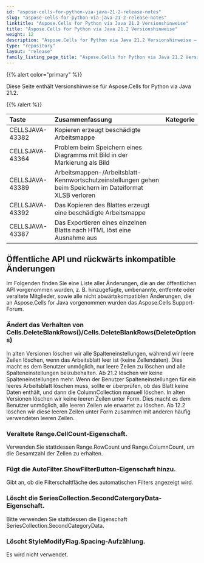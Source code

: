 ```yaml
---
id: "aspose-cells-for-python-via-java-21-2-release-notes"
slug: "aspose-cells-for-python-via-java-21-2-release-notes"
linktitle: "Aspose.Cells for Python via Java 21.2 Versionshinweise"
title: "Aspose.Cells for Python via Java 21.2 Versionshinweise"
weight: 12
description: "Aspose.Cells for Python via Java 21.2 Versionshinweise – the latest updates and fixes."
type: "repository"
layout: "release"
family_listing_page_title: "Aspose.Cells for Python via Java 21.2 Versionshinweise"
---
```

{{% alert color="primary" %}} 

Diese Seite enthält Versionshinweise für Aspose.Cells for Python via Java 21.2.

{{% /alert %}}

|**Taste**|**Zusammenfassung**|**Kategorie**|
|:- |:- |:- |
|CELLSJAVA-43382|Kopieren erzeugt beschädigte Arbeitsmappe|
|CELLSJAVA-43364|Problem beim Speichern eines Diagramms mit Bild in der Markierung als Bild|
|CELLSJAVA-43389|Arbeitsmappen-/Arbeitsblatt-Kennwortschutzeinstellungen gehen beim Speichern im Dateiformat XLSB verloren|
|CELLSJAVA-43392| Das Kopieren des Blattes erzeugt eine beschädigte Arbeitsmappe|
|CELLSJAVA-43387|Das Exportieren eines einzelnen Blatts nach HTML löst eine Ausnahme aus|

## **Öffentliche API und rückwärts inkompatible Änderungen**

Im Folgenden finden Sie eine Liste aller Änderungen, die an der öffentlichen API vorgenommen wurden, z. B. hinzugefügte, umbenannte, entfernte oder veraltete Mitglieder, sowie alle nicht abwärtskompatiblen Änderungen, die an Aspose.Cells for Java vorgenommen wurden das Aspose.Cells Support-Forum.

### **Ändert das Verhalten von Cells.DeleteBlankRows()/Cells.DeleteBlankRows(DeleteOptions)**

In alten Versionen löschen wir alle Spalteneinstellungen, während wir leere Zeilen löschen, wenn das Arbeitsblatt leer ist (keine Zellendaten). Dies macht es dem Benutzer unmöglich, nur leere Zeilen zu löschen und alle Spalteneinstellungen beizubehalten. Ab 21.2 löschen wir keine Spalteneinstellungen mehr. Wenn der Benutzer Spalteneinstellungen für ein leeres Arbeitsblatt löschen muss, sollte er überprüfen, ob das Blatt keine Daten enthält, und dann die ColumnCollection manuell löschen.
In alten Versionen löschen wir keine leeren Zeilen unter Form. Dies macht es dem Benutzer unmöglich, alle leeren Zeilen wie erwartet zu löschen. Ab 12.2 löschen wir diese leeren Zeilen unter Form zusammen mit anderen häufig verwendeten leeren Zeilen.

### **Veraltete Range.CellCount-Eigenschaft.**

Verwenden Sie stattdessen Range.RowCount und Range.ColumnCount, um die Gesamtzahl der Zellen zu erhalten.

### **Fügt die AutoFilter.ShowFilterButton-Eigenschaft hinzu.**

Gibt an, ob die Filterschaltfläche des automatischen Filters angezeigt wird.

### **Löscht die SeriesCollection.SecondCatergoryData-Eigenschaft.**

Bitte verwenden Sie stattdessen die Eigenschaft SeriesCollection.SecondCategoryData.

### **Löscht StyleModifyFlag.Spacing-Aufzählung.**

Es wird nicht verwendet.

